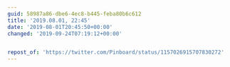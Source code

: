 ```yaml
---
guid: 58987a86-dbe6-4ec8-b445-feba80b6c612
title: '2019.08.01, 22:45'
date: '2019-08-01T20:45:50+00:00'
changed: '2019-09-24T07:19:12+00:00'


repost_of: 'https://twitter.com/Pinboard/status/1157026915707830272'
---
```


